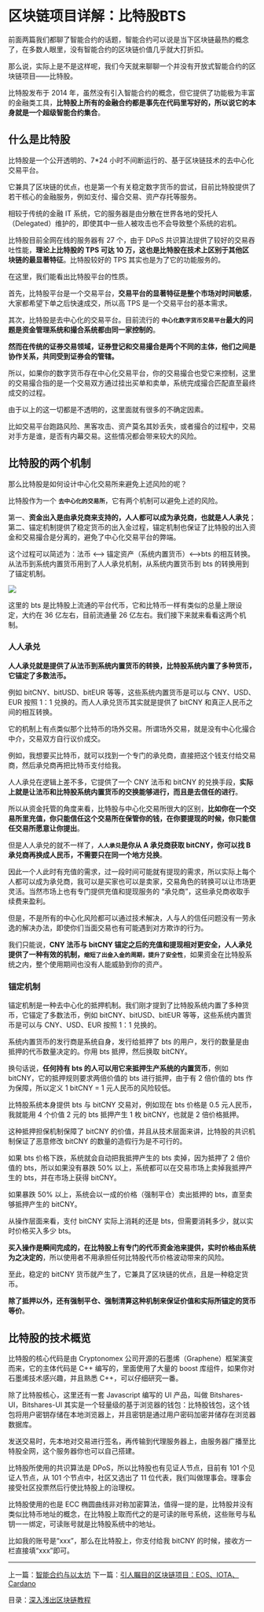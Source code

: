 # 区块链项目详解：比特股BTS
前面两篇我们都聊了智能合约的话题，智能合约可以说是当下区块链最热的概念了，在多数人眼里，没有智能合约的区块链价值几乎就大打折扣。

那么说，实际上是不是这样呢，我们今天就来聊聊一个并没有开放式智能合约的区块链项目——比特股。

比特股发布于 2014 年，虽然没有引入智能合约的概念，但它提供了功能极为丰富的金融类工具，**比特股上所有的金融合约都是事先在代码里写好的，所以说它的本身就是一个超级智能合约集合**。

## 什么是比特股
比特股是一个公开透明的、7*24 小时不间断运行的、基于区块链技术的去中心化交易平台。

它兼具了区块链的优点，也是第一个有关稳定数字货币的尝试，目前比特股提供了若干核心的金融服务，例如支付、撮合交易、资产存托等服务。

相较于传统的金融 IT 系统，它的服务器是由分散在世界各地的受托人（Delegated）维护的，即使其中一些人被攻击也不会导致整个系统的宕机。

比特股目前全网在线的服务器有 27 个，由于 DPoS 共识算法提供了较好的交易吞吐性能，**理论上比特股的 TPS 可达 10 万，这也是比特股在技术上区别于其他区块链的最显著特征**。比特股较好的 TPS 其实也是为了它的功能服务的。

在这里，我们能看出比特股平台的性质。

首先，比特股平台是一个交易平台，**交易平台的显著特征是整个市场对时间敏感**，大家都希望下单之后快速成交，所以高 TPS 是一个交易平台的基本需求。

其次，比特股是去中心化的交易平台。目前流行的 **`中心化数字货币交易平台`最大的问题是资金管理系统和撮合系统都由同一家控制的**。

**然而在传统的证券交易领域，证券登记和交易撮合是两个不同的主体，他们之间是协作关系，共同受到证券会的管辖。**

所以，如果你的数字货币存在中心化交易平台，你的交易撮合也受它来控制，这里的交易撮合指的是一个交易双方通过挂出买单和卖单，系统完成撮合匹配直至最终成交的过程。

由于以上的这一切都是不透明的，这里面就有很多的不确定因素。

比如交易平台跑路风险、黑客攻击、资产莫名其妙丢失，或者撮合的过程中，交易对手方是谁，是否有内幕交易。这些情况都会带来较大的风险。

## 比特股的两个机制
那么比特股是如何设计中心化交易所来避免上述风险的呢？

比特股作为一个 **`去中心化的交易所`**，它有两个机制可以避免上述的风险。

第一、**资金出入是由承兑商来支持的，人人都可以成为承兑商，也就是人人承兑**； 第二、锚定机制提供了稳定货币的出入金过程，锚定机制也保证了比特股的出入资金和交易撮合是分离的，避免了中心化交易平台的弊端。

这个过程可以简述为：法币 <—> 锚定资产（系统内置货币）<—>bts 的相互转换。从法币到系统内置货币用到了人人承兑机制，从系统内置货币到 bts 的转换用到了锚定机制。

![](https://github.com/yjjnls/blockchain-tutorial-cn/blob/master/img/20.1.png)

这里的 bts 是比特股上流通的平台代币，它和比特币一样有类似的总量上限设定，大约在 36 亿左右，目前流通量 26 亿左右。我们接下来就来看看这两个机制。

### 人人承兑
**人人承兑就是提供了从法币到系统内置货币的转换，比特股系统内置了多种货币，它锚定了多数法币。**

例如 bitCNY、bitUSD、bitEUR 等等，这些系统内置货币是可以与 CNY、USD、EUR 按照 1：1 兑换的。而人人承兑货币其实就是提供了 bitCNY 和真正人民币之间的相互转换。

它的机制上有点类似那个比特币的场外交易。所谓场外交易，就是没有中心化撮合中介，交易双方自行议价成交。

例如，我想要买比特币，就可以找到一个专门的承兑商，直接把这个钱支付给交易商，然后承兑商再把比特币支付给我。

人人承兑在逻辑上差不多，它提供了一个 CNY 法币和 bitCNY 的兑换手段，**实际上就是让法币和比特股系统内置货币的交换能够进行，而且是去信任的进行**。

所以从资金托管的角度来看，比特股与中心化交易所很大的区别，**比如你在一个交易所里充值，你只能信任这个交易所在保管你的钱，在你要提现的时候，你只能信任交易所愿意让你提出**。

但是人人承兑的就不一样了，**`人人承兑`是你从 A 承兑商获取 bitCNY，你可以找 B 承兑商再换成人民币，不需要只在同一个地方兑换**。

因此一个人此时有充值的需求，过一段时间可能就有提现的需求，所以实际上每个人都可以成为承兑商，我可以是买家也可以是卖家，交易角色的转换可以让市场更灵活。当然市场上也有专门提供充值和提现服务的 “承兑商”，这些承兑商收取手续费来盈利。

但是，不是所有的中心化风险都可以通过技术解决，人与人的信任问题没有一劳永逸的解决办法，即使你们当面交易也有可能遇到对方欺诈的行为。

我们只能说，**CNY 法币与 bitCNY 锚定之后的充值和提现相对更安全，人人承兑提供了一种有效的机制，`缩短了出金入金的周期，提升了安全性`**，如果资金在比特股系统之内，整个使用期间也没有人能威胁到你的资产。

### 锚定机制
锚定机制是一种去中心化的抵押机制。我们刚才提到了比特股系统内置了多种货币，它锚定了多数法币，例如 bitCNY、bitUSD、bitEUR 等等，这些系统内置货币是可以与 CNY、USD、EUR 按照 1：1 兑换的。

系统内置货币的发行商是系统自身，发行给抵押了 bts 的用户，发行的数量是由抵押的代币数量决定的。你用 bts 抵押，然后换取 bitCNY。

换句话说，**任何持有 bts 的人可以用它来抵押生产系统的内置货币**，例如 bitCNY，它的抵押规则要求两倍价值的 bts 进行抵押，由于有 2 倍价值的 bts 作为保障，所以定义 1 bitCNY = 1 元人民币的风险较低。

比特股系统本身提供 bts 与 bitCNY 交易对，例如现在 bts 价格是 0.5 元人民币，我就能用 4 个价值 2 元的 bts 抵押产生 1 枚 bitCNY，也就是 2 倍价格抵押。

这种抵押担保机制保障了 bitCNY 的价值，并且从技术层面来讲，比特股的共识机制保证了恶意修改 bitCNY 的数量的造假行为是不可行的。

如果 bts 价格下跌，系统就会自动把我抵押产生的 bts 卖掉，因为抵押了 2 倍价值的 bts，所以如果没有暴跌 50% 以上，系统都可以在交易市场上卖掉我抵押产生的 bts，并在市场上获得 bitCNY。

如果暴跌 50% 以上，系统会以一成的价格（强制平仓）卖出抵押的 bts，直至卖够抵押产生的 bitCNY。

从操作层面来看，支付 bitCNY 实际上消耗的还是 bts，但需要消耗多少，就以实时价格买入多少 bts。

**买入操作是瞬间完成的，在比特股上有专门的代币资金池来提供，实时价格由系统为之决定的**，所以使用者不用承担任何比特股代币价格波动带来的风险。

至此，稳定的 bitCNY 货币就产生了，它兼具了区块链的优点，且是一种稳定货币。

**除了抵押以外，还有强制平仓、强制清算这种机制来保证价值和实际所锚定的货币等价**。

## 比特股的技术概览
比特股的核心代码是由 Cryptonomex 公司开源的石墨烯（Graphene）框架演变而来，它的主体代码是 C++ 编写的，里面使用了大量的 boost 库组件，如果你对石墨烯技术感兴趣，并且熟悉 C++，可以仔细研究一番。

除了比特股核心，这里还有一套 Javascript 编写的 UI 产品，叫做 Bitshares-UI，Bitshares-UI 其实是一个轻量级的基于浏览器的钱包：比特股钱包，这个钱包将用户密钥存储在本地浏览器上，并且密钥是通过用户密码加密并储存在浏览器数据库。

发送交易时，先本地对交易进行签名，再传输到代理服务器上，由服务器广播至比特股全网，这个服务器你也可以自己搭建。

比特股所使用的共识算法是 DPoS，所以比特股也有见证人节点，目前有 101 个见证人节点，从 101 个节点中，社区又选出了 11 位代表，我们叫做理事会。理事会接受社区投票然后行使比特股上的治理权。

比特股使用的也是 ECC 椭圆曲线非对称加密算法，值得一提的是，比特股并没有类似比特币地址的概念，在比特股上取而代之的是可读的账号系统，这些账号与私钥一一绑定，可读账号就是比特股系统中的地址。

比如我的账号是“xxx”，那么在比特股上，你支付给我 bitCNY 的时候，接收方一栏直接填“xxx”即可。

---
上一篇：[智能合约与以太坊](https://github.com/yjjnls/blockchain-tutorial-cn/blob/master/doc/18.%E6%99%BA%E8%83%BD%E5%90%88%E7%BA%A6%E4%B8%8E%E4%BB%A5%E5%A4%AA%E5%9D%8A.md)        下一篇：[引人瞩目的区块链项目：EOS、IOTA、Cardano](https://github.com/yjjnls/blockchain-tutorial-cn/blob/master/doc/21.%E5%BC%95%E4%BA%BA%E7%9E%A9%E7%9B%AE%E7%9A%84%E5%8C%BA%E5%9D%97%E9%93%BE%E9%A1%B9%E7%9B%AE%EF%BC%9AEOS%E3%80%81IOTA%E3%80%81Cardano.md)  

目录：[深入浅出区块链教程](https://github.com/yjjnls/blockchain-tutorial-cn)
